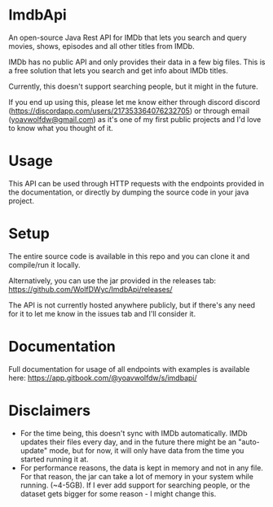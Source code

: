 # ImdbApi
An open-source Java Rest API for IMDb that lets you search and query movies, shows, episodes and all other titles from IMDb.

IMDb has no public API and only provides their data in a few big files. This is a free solution that lets you search and get info about IMDb titles.

Currently, this doesn't support searching people, but it might in the future.

If you end up using this, please let me know either through discord discord (https://discordapp.com/users/217353364076232705) or through email (yoavwolfdw@gmail.com) as it's one of my first public projects and I'd love to know what you thought of it.

# Usage
 
This API can be used through HTTP requests with the endpoints provided in the documentation, or directly by dumping the source code in your java project.

# Setup
The entire source code is available in this repo and you can clone it and compile/run it locally.

Alternatively, you can use the jar provided in the releases tab: https://github.com/WolfDWyc/ImdbApi/releases/

The API is not currently hosted anywhere publicly, but if there's any need for it to let me know in the issues tab and I'll consider it.
 
# Documentation
 Full documentation for usage of all endpoints with examples is available here: https://app.gitbook.com/@yoavwolfdw/s/imdbapi/
 
 # Disclaimers
 
 - For the time being, this doesn't sync with IMDb automatically. IMDb updates their files every day, and in the future there might be an "auto-update" mode, but for now, it will only have data from the time you started running it at.
 - For performance reasons, the data is kept in memory and not in any file. For that reason, the jar can take a lot of memory in your system while running. (~4-5GB). If I ever add support for searching people, or the dataset gets bigger for some reason - I might change this. 
 
 

 
 
